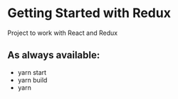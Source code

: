 # Getting Started with Redux

Project to work with React and Redux

## As always available:

- yarn start
- yarn build
- yarn
